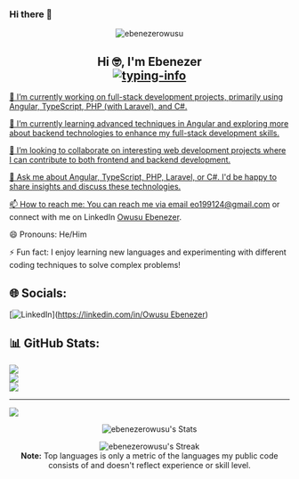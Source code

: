 ### Hi there 👋

<p align="center"> <img src="https://komarev.com/ghpvc/?username=ebenezerowusu&label=Profile%20views&color=0e75b6&style=flat" alt="ebenezerowusu" /> </p>

<h2 align="center">
    Hi 🤓, I'm Ebenezer<br>
    <a href="https://github.com/ebenezerowusu">
        <img src="https://readme-typing-svg.herokuapp.com/?lines=Fullstack%20Developer👨‍💻;Angular%20Developer💪;Robotics%20Enthusiast%20💹&font=Fira&center=true&width=380&height=38&color=0056D2&vCenter=true&size=18&pause=1000" alt="typing-info">
<!--     </a>
    <a href="https://github.com/ladunjexa">
        <img src="https://github.com/ebenezerowusu/Redeemm/blob/output/github-contribution-grid-snake.gif" alt="snake" height="70%" width="70%"/>
    </a> -->
</h2>


🔭 I’m currently working on full-stack development projects, primarily using Angular, TypeScript, PHP (with Laravel), and C#.

🌱 I’m currently learning advanced techniques in Angular and exploring more about backend technologies to enhance my full-stack development skills.

👯 I’m looking to collaborate on interesting web development projects where I can contribute to both frontend and backend development.

💬 Ask me about Angular, TypeScript, PHP, Laravel, or C#. I'd be happy to share insights and discuss these technologies.

📫 How to reach me: You can reach me via email eo199124@gmail.com or connect with me on LinkedIn <a href="https://www.linkedin.com/in/owusu-ebenezer-741864226/">Owusu Ebenezer</a>.

😄 Pronouns: He/Him

⚡ Fun fact: I enjoy learning new languages and experimenting with different coding techniques to solve complex problems!


<!-- GitHub Profile Summary -->

## 🌐 Socials:
[![LinkedIn](https://img.shields.io/badge/LinkedIn-%230077B5.svg?logo=linkedin&logoColor=white)]([https://linkedin.com/in/Owusu Ebenezer](https://www.linkedin.com/in/owusu-ebenezer-741864226/)) 
## 📊 GitHub Stats:
![](https://github-readme-stats.vercel.app/api?username=ebenezerowusu&theme=dark&hide_border=false&include_all_commits=true&count_private=false)<br/>
![](https://github-readme-streak-stats.herokuapp.com/?user=ebenezerowusu&theme=dark&hide_border=false)<br/>
![](https://github-readme-stats.vercel.app/api/top-langs/?username=ebenezerowusu&theme=dark&hide_border=false&include_all_commits=true&count_private=false&layout=compact)

---
[![](https://visitcount.itsvg.in/api?id=ebenezerowusu&icon=0&color=0)](https://visitcount.itsvg.in)

<!-- Proudly created with GPRM ( https://gprm.itsvg.in ) -->


<!-- End -->



<div align="center"> 
    
![ebenezerowusu's Stats](https://github-readme-stats.vercel.app/api?username=ebenezerowusu&theme=merko&show_icons=true&hide_border=false&count_private=true)
    
  ![ebenezerowusu's Streak](https://github-readme-streak-stats.herokuapp.com/?user=ebenezerowusu&theme=merko&hide_border=false)
  <br/>
  <b>Note:</b> Top languages is only a metric of the languages my public code consists of and doesn't reflect experience or skill level.
  <br/>
</div>

